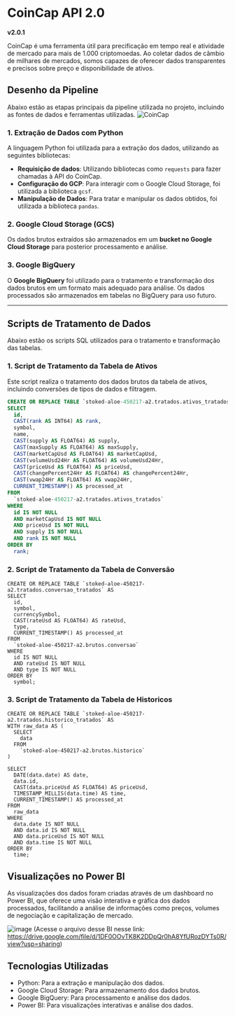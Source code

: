 # CoinCap API 2.0
**v2.0.1**

CoinCap é uma ferramenta útil para precificação em tempo real e atividade de mercado para mais de 1.000 criptomoedas. Ao coletar dados de câmbio de milhares de mercados, somos capazes de oferecer dados transparentes e precisos sobre preço e disponibilidade de ativos.

## Desenho da Pipeline

Abaixo estão as etapas principais da pipeline utilizada no projeto, incluindo as fontes de dados e ferramentas utilizadas.
![CoinCap](https://github.com/user-attachments/assets/3e643c0c-4ce4-4372-a8d3-348b46d84611)

### 1. **Extração de Dados com Python**

A linguagem Python foi utilizada para a extração dos dados, utilizando as seguintes bibliotecas:
- **Requisição de dados**: Utilizando bibliotecas como `requests` para fazer chamadas à API do CoinCap.
- **Configuração do GCP**: Para interagir com o Google Cloud Storage, foi utilizada a biblioteca `gcsf`.
- **Manipulação de Dados**: Para tratar e manipular os dados obtidos, foi utilizada a biblioteca `pandas`.

### 2. **Google Cloud Storage (GCS)**

Os dados brutos extraídos são armazenados em um **bucket no Google Cloud Storage** para posterior processamento e análise.

### 3. **Google BigQuery**

O **Google BigQuery** foi utilizado para o tratamento e transformação dos dados brutos em um formato mais adequado para análise. Os dados processados são armazenados em tabelas no BigQuery para uso futuro.

---

## Scripts de Tratamento de Dados

Abaixo estão os scripts SQL utilizados para o tratamento e transformação das tabelas.

### 1. **Script de Tratamento da Tabela de Ativos**

Este script realiza o tratamento dos dados brutos da tabela de ativos, incluindo conversões de tipos de dados e filtragem.

```sql
CREATE OR REPLACE TABLE `stoked-aloe-450217-a2.tratados.ativos_tratados_resultado` AS
SELECT
  id,
  CAST(rank AS INT64) AS rank, 
  symbol, 
  name, 
  CAST(supply AS FLOAT64) AS supply,
  CAST(maxSupply AS FLOAT64) AS maxSupply, 
  CAST(marketCapUsd AS FLOAT64) AS marketCapUsd, 
  CAST(volumeUsd24Hr AS FLOAT64) AS volumeUsd24Hr, 
  CAST(priceUsd AS FLOAT64) AS priceUsd, 
  CAST(changePercent24Hr AS FLOAT64) AS changePercent24Hr, 
  CAST(vwap24Hr AS FLOAT64) AS vwap24Hr, 
  CURRENT_TIMESTAMP() AS processed_at 
FROM
  `stoked-aloe-450217-a2.tratados.ativos_tratados` 
WHERE
  id IS NOT NULL 
  AND marketCapUsd IS NOT NULL
  AND priceUsd IS NOT NULL 
  AND supply IS NOT NULL
  AND rank IS NOT NULL 
ORDER BY
  rank;
```

### 2. **Script de Tratamento da Tabela de Conversão**
```
CREATE OR REPLACE TABLE `stoked-aloe-450217-a2.tratados.conversao_tratados` AS
SELECT
  id, 
  symbol, 
  currencySymbol,
  CAST(rateUsd AS FLOAT64) AS rateUsd, 
  type, 
  CURRENT_TIMESTAMP() AS processed_at
FROM
  `stoked-aloe-450217-a2.brutos.conversao` 
WHERE
  id IS NOT NULL 
  AND rateUsd IS NOT NULL
  AND type IS NOT NULL 
ORDER BY
  symbol;
```
### 3. **Script de Tratamento da Tabela de Historicos**
```
CREATE OR REPLACE TABLE `stoked-aloe-450217-a2.tratados.historico_tratados` AS
WITH raw_data AS (
  SELECT
    data 
  FROM
    `stoked-aloe-450217-a2.brutos.historico` 
)

SELECT
  DATE(data.date) AS date, 
  data.id,
  CAST(data.priceUsd AS FLOAT64) AS priceUsd,
  TIMESTAMP_MILLIS(data.time) AS time, 
  CURRENT_TIMESTAMP() AS processed_at
FROM
  raw_data 
WHERE
  data.date IS NOT NULL
  AND data.id IS NOT NULL 
  AND data.priceUsd IS NOT NULL
  AND data.time IS NOT NULL 
ORDER BY
  time;
```

## Visualizações no Power BI
As visualizações dos dados foram criadas através de um dashboard no Power BI, que oferece uma visão interativa e gráfica dos dados processados, facilitando a análise de informações como preços, volumes de negociação e capitalização de mercado.

![image](https://github.com/user-attachments/assets/5fc3a111-4ed3-492c-a2f3-10ce515a2f2c)
(Acesse o arquivo desse BI nesse link: https://drive.google.com/file/d/1DF0OOvTK8K2DDpQr0hA8YfURozDYTs0R/view?usp=sharing)

## Tecnologias Utilizadas
- Python: Para a extração e manipulação dos dados.
- Google Cloud Storage: Para armazenamento dos dados brutos.
- Google BigQuery: Para processamento e análise dos dados.
- Power BI: Para visualizações interativas e análise dos dados.



